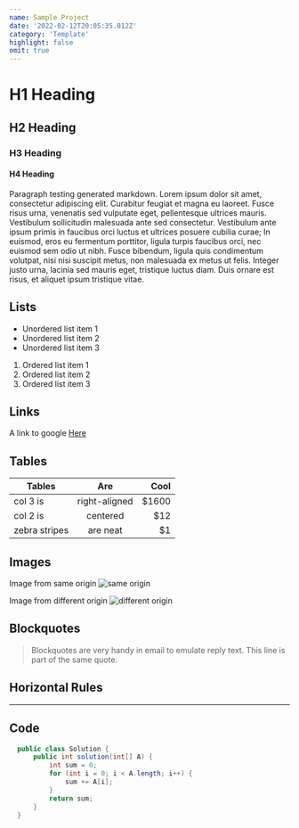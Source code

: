 ```yaml
---
name: Sample Project
date: '2022-02-12T20:05:35.012Z'
category: 'Template'
highlight: false
omit: true
---
```


# H1 Heading

## H2 Heading

### H3 Heading

#### H4 Heading

Paragraph testing generated markdown. Lorem ipsum dolor sit amet, consectetur adipiscing elit. Curabitur feugiat et magna eu laoreet. Fusce risus urna, venenatis sed vulputate eget, pellentesque ultrices mauris. Vestibulum sollicitudin malesuada ante sed consectetur. Vestibulum ante ipsum primis in faucibus orci luctus et ultrices posuere cubilia curae; In euismod, eros eu fermentum porttitor, ligula turpis faucibus orci, nec euismod sem odio ut nibh. Fusce bibendum, ligula quis condimentum volutpat, nisi nisi suscipit metus, non malesuada ex metus ut felis. Integer justo urna, lacinia sed mauris eget, tristique luctus diam. Duis ornare est risus, et aliquet ipsum tristique vitae.

## Lists

- Unordered list item 1
- Unordered list item 2
- Unordered list item 3

1. Ordered list item 1
2. Ordered list item 2
3. Ordered list item 3

## Links

A link to google [Here](https://www.google.com)

## Tables

| Tables        |      Are      |  Cool |
| ------------- | :-----------: | ----: |
| col 3 is      | right-aligned | $1600 |
| col 2 is      |   centered    |   $12 |
| zebra stripes |   are neat    |    $1 |

## Images

Image from same origin
![same origin](/meta/preview.png)

Image from different origin
![different origin](https://github.com/shubymao/rubiks-cube-web/blob/master/public/sizes.png?raw=true)

## Blockquotes

> Blockquotes are very handy in email to emulate reply text.
> This line is part of the same quote.

## Horizontal Rules

---

## Code

```java
  public class Solution {
      public int solution(int[] A) {
          int sum = 0;
          for (int i = 0; i < A.length; i++) {
              sum += A[i];
          }
          return sum;
      }
  }
```

